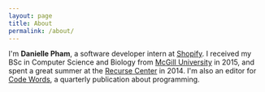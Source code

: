 ```yaml
---
layout: page
title: About
permalink: /about/
---
```


I'm **Danielle Pham**, a software developer intern at [Shopify](http://shopify.com). I received my BSc in Computer Science and Biology from [McGill University](http://mcgill.ca) in 2015, and spent a great summer at the [Recurse Center](http://recurse.com) in 2014. I'm also an editor for [Code Words](http://codewords.recurse.com), a quarterly publication about programming.
